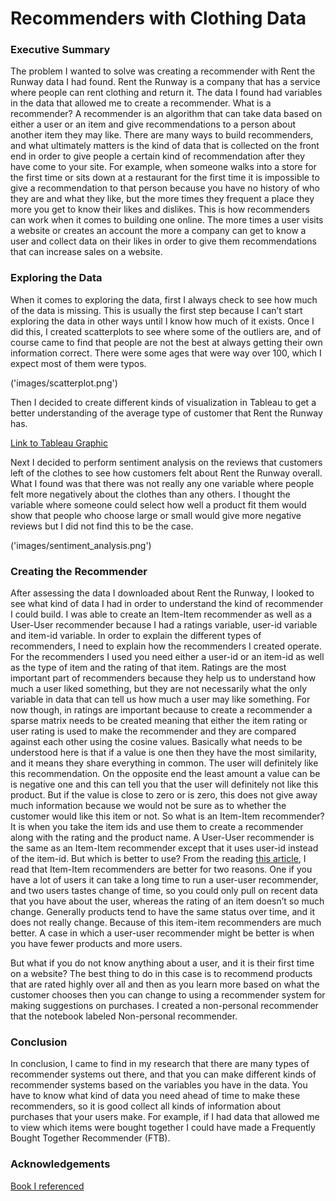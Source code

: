 # Recommenders with Clothing Data

### Executive Summary

The problem I wanted to solve was creating a recommender with Rent the Runway data I had found. Rent the Runway is a company that has a service where people can rent clothing and return it. The data I found had variables in the data that allowed me to create a recommender.
What is a recommender? A recommender is an algorithm that can take data based on either a user or an item and give recommendations to a person about another item they may like. There are many ways to build recommenders, and what ultimately matters is the kind of data that is collected on the front end in order to give people a certain kind of recommendation after they have come to your site. For example, when someone walks into a store for the first time or sits down at a restaurant for the first time it is impossible to give a recommendation to that person because you have no history of who they are and what they like, but the more times they frequent a place they more you get to know their likes and dislikes. This is how recommenders can work when it comes to building one online. The more times a user visits a website or creates an account the more a company can get to know a user and collect data on their likes in order to give them recommendations that can increase sales on a website.

### Exploring the Data

When it comes to exploring the data, first I always check to see how much of the data is missing. This is usually the first step because I can’t start exploring the data in other ways until I know how much of it exists.
Once I did this, I created scatterplots to see where some of the outliers are, and of course came to find that people are not the best at always getting their own information correct. There were some ages that were way over 100, which I expect most of them were typos.

('images/scatterplot.png')

Then I decided to create different kinds of visualization in Tableau to get a better understanding of the average type of customer that Rent the Runway has.

[Link to Tableau Graphic](https://public.tableau.com/profile/raven.hinson#!/vizhome/RTRRecommenderVisualizations/Sheet2)

Next I decided to perform sentiment analysis on the reviews that customers left of the clothes to see how customers felt about Rent the Runway overall. What I found was that there was not really any one variable where people felt more negatively about the clothes than any others. I thought the variable where someone could select how well a product fit them would show that people who choose large or small would give more negative reviews but I did not find this to be the case.

('images/sentiment_analysis.png')

### Creating the Recommender
After assessing the data I downloaded about Rent the Runway, I looked to see what kind of data I had in order to understand the kind of recommender I could build. I was able to create an Item-Item recommender as well as a User-User recommender because I had a ratings variable, user-id variable and item-id variable.
In order to explain the different types of recommenders, I need to explain how the recommenders I created operate. For the recommenders I used you need either a user-id or an item-id as well as the type of item and the rating of that item. Ratings are the most important part of recommenders because they help us to understand how much a user liked something, but they are not necessarily what the only variable in data that can tell us how much a user may like something. For now though, in ratings are important because to create a recommender a sparse matrix needs to be created meaning that either the item rating or user rating is used to make the recommender and they are compared against each other using the cosine values. Basically what needs to be understood here is that if a value is one then they have the most similarity, and it means they share everything in common. The user will definitely like this recommendation. On the opposite end the least amount a value can be is negative one and this can tell you that the user will definitely not like this product. But if the value is close to zero or is zero, this does not give away much information because we would not be sure as to whether the customer would like this item or not.
So what is an Item-Item recommender? It is when you take the item ids and use them to create a recommender along with the rating and the product name. A User-User recommender is the same as an Item-Item recommender except that it uses user-id instead of the item-id. But which is better to use? From the reading [this article](https://medium.com/datadriveninvestor/how-to-built-a-recommender-system-rs-616c988d64b2), I read that Item-Item recommenders are better for two reasons. One if you have a lot of users it can take a long time to run a user-user recommender, and two users tastes change of time, so you could only pull on recent data that you have about the user, whereas the rating of an item doesn’t so much change. Generally products tend to have the same status over time, and it does not really change. Because of this item-item recommenders are much better. A case in which a user-user recommender might be better is when you have fewer products and more users.

But what if you do not know anything about a user, and it is their first time on a website? The best thing to do in this case is to recommend products that are rated highly over all and then as you learn more based on what the customer chooses then you can change to using a recommender system for making suggestions on purchases. I created a non-personal recommender that the notebook labeled Non-personal recommender.  


### Conclusion
In conclusion, I came to find in my research that there are many types of recommender systems out there, and that you can make different kinds of recommender systems based on the variables you have in the data. You have to know what kind of data you need ahead of time to make these recommenders, so it is good collect all kinds of information about purchases that your users make. For example, if I had data that allowed me to view which items were bought together I could have made a Frequently Bought Together Recommender (FTB).


### Acknowledgements

[Book I referenced](https://www.manning.com/books/practical-recommender-systems)
